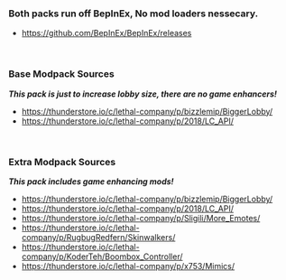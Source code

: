 ### Both packs run off BepInEx, No mod loaders nessecary.
- https://github.com/BepInEx/BepInEx/releases

<br />

### Base Modpack Sources
***This pack is just to increase lobby size, there are no game enhancers!***

- https://thunderstore.io/c/lethal-company/p/bizzlemip/BiggerLobby/
- https://thunderstore.io/c/lethal-company/p/2018/LC_API/

<br />

### Extra Modpack Sources
***This pack includes game enhancing mods!***

- https://thunderstore.io/c/lethal-company/p/bizzlemip/BiggerLobby/
- https://thunderstore.io/c/lethal-company/p/2018/LC_API/
- https://thunderstore.io/c/lethal-company/p/Sligili/More_Emotes/
- https://thunderstore.io/c/lethal-company/p/RugbugRedfern/Skinwalkers/
- https://thunderstore.io/c/lethal-company/p/KoderTeh/Boombox_Controller/
- https://thunderstore.io/c/lethal-company/p/x753/Mimics/
